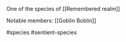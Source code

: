 One of the species of [[Remembered realm]]

Notable members:
[[Goblin Boblin]]

#species #sentient-species